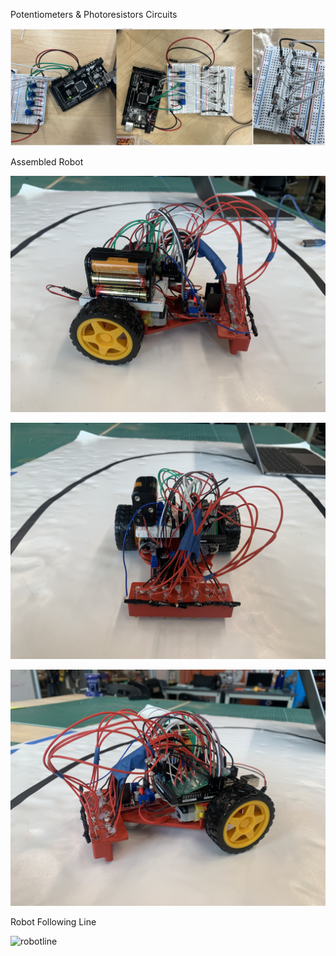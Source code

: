 Potentiometers & Photoresistors Circuits

![Potentiometers & Photoresistors](pp.jpeg)

Assembled Robot

![assembled1](assembled-1.jpg)

![assembled2](assembled-2.jpg)

![assembled3](assembled-3.jpg)

Robot Following Line

![robotline](rl.gif)

